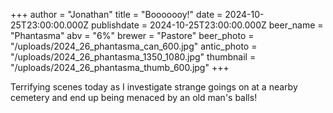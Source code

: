 +++
author = "Jonathan"
title = "Booooooy!"
date = 2024-10-25T23:00:00.000Z
publishdate = 2024-10-25T23:00:00.000Z
beer_name = "Phantasma"
abv = "6%"
brewer = "Pastore"
beer_photo = "/uploads/2024_26_phantasma_can_600.jpg"
antic_photo = "/uploads/2024_26_phantasma_1350_1080.jpg"
thumbnail = "/uploads/2024_26_phantasma_thumb_600.jpg"
+++

Terrifying scenes today as I investigate strange goings on at a nearby cemetery and end up being menaced by an old man's balls!

